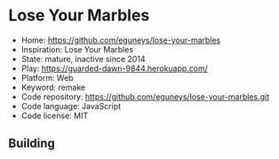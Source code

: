 # Lose Your Marbles

- Home: https://github.com/eguneys/lose-your-marbles
- Inspiration: Lose Your Marbles
- State: mature, inactive since 2014
- Play: https://guarded-dawn-9844.herokuapp.com/
- Platform: Web
- Keyword: remake
- Code repository: https://github.com/eguneys/lose-your-marbles.git
- Code language: JavaScript
- Code license: MIT

## Building
